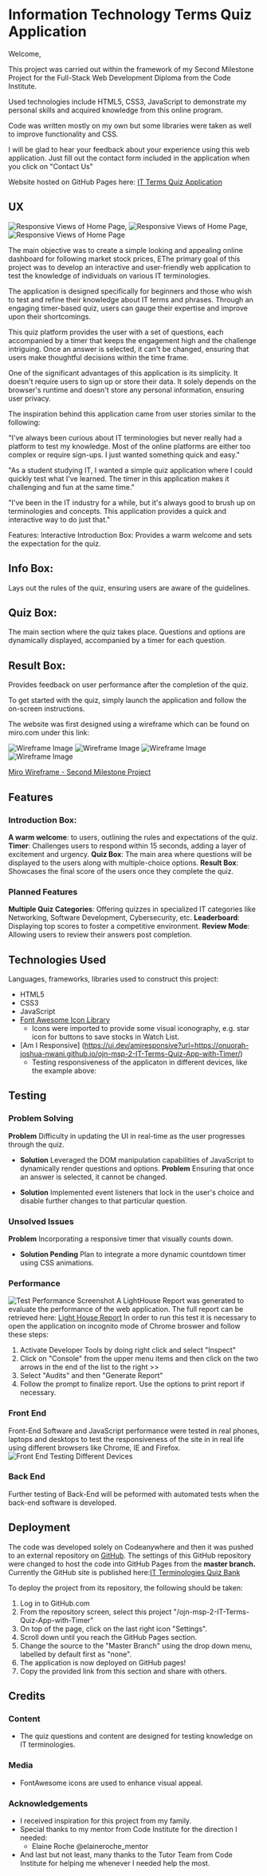 # Information Technology Terms Quiz Application

Welcome, 

This project was carried out within the framework of my Second Milestone Project for the Full-Stack Web Development Diploma from the Code Institute.  

Used technologies include  HTML5, CSS3, JavaScript to demonstrate my personal skills and acquired knowledge from this online program. 

Code was written mostly on my own but some libraries were taken as well to improve functionality and CSS. 

I will be glad to hear your feedback about your experience using this web application. Just fill out the contact form included in the application when you click on "Contact Us"

Website hosted on GitHub Pages here: [IT Terms Quiz Application](https://onuorah-joshua-nwani.github.io/ojn-msp-2-IT-Terms-Quiz-App-with-Timer/)


## UX


![Responsive Views of Home Page](/documentation/rm-images/AIR-start-quiz-page.png), 
![Responsive Views of Home Page](/documentation/rm-images/AIR-quiz-instructions-page.png), 
![Responsive Views of Home Page](/documentation/rm-images/AIR-game-play_ojn-msp-2-IT-Terms-Quiz-App-with-Timer_.png)

The main objective was to create a simple looking and appealing online dashboard for following market stock prices, EThe primary goal of this project was to develop an interactive and user-friendly web application to test the knowledge of individuals on various IT terminologies.

The application is designed specifically for beginners and those who wish to test and refine their knowledge about IT terms and phrases. Through an engaging timer-based quiz, users can gauge their expertise and improve upon their shortcomings.

This quiz platform provides the user with a set of questions, each accompanied by a timer that keeps the engagement high and the challenge intriguing. Once an answer is selected, it can't be changed, ensuring that users make thoughtful decisions within the time frame.

One of the significant advantages of this application is its simplicity. It doesn't require users to sign up or store their data. It solely depends on the browser's runtime and doesn't store any personal information, ensuring user privacy.

The inspiration behind this application came from user stories similar to the following:

"I've always been curious about IT terminologies but never really had a platform to test my knowledge. Most of the online platforms are either too complex or require sign-ups. I just wanted something quick and easy."

"As a student studying IT, I wanted a simple quiz application where I could quickly test what I've learned. The timer in this application makes it challenging and fun at the same time."

"I've been in the IT industry for a while, but it's always good to brush up on terminologies and concepts. This application provides a quick and interactive way to do just that."

Features:
Interactive Introduction Box: Provides a warm welcome and sets the expectation for the quiz.

## Info Box: 
Lays out the rules of the quiz, ensuring users are aware of the guidelines.

## Quiz Box: 
The main section where the quiz takes place. Questions and options are dynamically displayed, accompanied by a timer for each question.

## Result Box: 
Provides feedback on user performance after the completion of the quiz.

To get started with the quiz, simply launch the application and follow the on-screen instructions.



The website was first designed using a wireframe which can be found on miro.com under this link:

![Wireframe Image](/documentation/wireframes/Desktop-1.jpg) 
![Wireframe Image](/documentation/wireframes/Laptop-1.jpg)
![Wireframe Image](/documentation/wireframes/Desktop-1.jpg) 
![Wireframe Image](/documentation/wireframes/Tablet-1.jpg)

[Miro Wireframe - Second Milestone Project](https://app.visily.ai/projects/f3a5621b-2d9a-494c-b212-2149dda2c3d1/boards/584188)


## Features

### Introduction Box: 
**A warm welcome**:  to users, outlining the rules and expectations of the quiz.
**Timer**: Challenges users to respond within 15 seconds, adding a layer of excitement and urgency.
**Quiz Box**: The main area where questions will be displayed to the users along with multiple-choice options.
**Result Box**: Showcases the final score of the users once they complete the quiz. 
 
### Planned Features
**Multiple Quiz Categories**: Offering quizzes in specialized IT categories like Networking, Software Development, Cybersecurity, etc.
**Leaderboard**: Displaying top scores to foster a competitive environment.
**Review Mode**: Allowing users to review their answers post completion.

## Technologies Used

Languages, frameworks, libraries used to construct this project:

- HTML5
- CSS3
- JavaScript 
- [Font Awesome Icon Library](https://fontawesome.com/icons?d=gallery)
    - Icons were imported to provide some visual iconography, e.g. star icon for buttons to save stocks in Watch List.
- [Am I Responsive] (https://ui.dev/amiresponsive?url=https://onuorah-joshua-nwani.github.io/ojn-msp-2-IT-Terms-Quiz-App-with-Timer/)
    - Testing responsiveness of the applicaton in different devices, like the example above:

## Testing

### Problem Solving

**Problem** Difficulty in updating the UI in real-time as the user progresses through the quiz.

 - **Solution** Leveraged the DOM manipulation capabilities of JavaScript to dynamically render questions and options.
**Problem** Ensuring that once an answer is selected, it cannot be changed.

 - **Solution** Implemented event listeners that lock in the user's choice and disable further changes to that particular question.

### Unsolved Issues 
**Problem** Incorporating a responsive timer that visually counts down.
 - **Solution Pending** Plan to integrate a more dynamic countdown timer using CSS animations.

### Performance 

![Test Performance Screenshot](/documentation/testing/screenshot_test_performance.png)
A LightHouse Report was generated to evaluate the performance of the web application. The full report can be retrieved here: [Light House Report](/documentation/browser-testing/lighthouse.pdf)
In order to run this test it is necessary to open the application on incognito mode of Chrome broswer and follow these steps:
1. Activate Developer Tools by doing right click and select "Inspect"
2. Click on "Console" from the upper menu items and then click on the two arrows in the end of the list to the right >>
3. Select "Audits" and then "Generate Report"
4. Follow the prompt to finalize report. Use the options to print report if necessary. 

### Front End 
Front-End Software and JavaScript performance were tested in real phones, laptops and desktops to test the responsiveness of the site in in real life using different browsers like Chrome, IE and Firefox. 
![Front End Testing Different Devices](documentation/testing/Front_end_testing_devices.png)

### Back End
Further testing of Back-End will be peformed with automated tests when the back-end software is developed. 

## Deployment

The code was developed solely on Codeanywhere and then it was pushed to an external repository on [GitHub](https://github.com/Onuorah-Joshua-Nwani/ojn-msp-2-IT-Terms-Quiz-App-with-Timer.git).
The settings of this GitHub repository were changed to host the code into GitHub Pages from the **master branch.**
Currently the GitHub site is published here:[IT Terminologies Quiz Bank](https://onuorah-joshua-nwani.github.io/ojn-msp-2-IT-Terms-Quiz-App-with-Timer/)

To deploy the project from its repository, the following should be taken:

1. Log in to GitHub.com
2. From the repository screen, select this project "/ojn-msp-2-IT-Terms-Quiz-App-with-Timer"
3. On top of the page, click on the last right icon "Settings".
4. Scroll down until you reach the GitHub Pages section.
5. Change the source to the "Master Branch" using the drop down menu, labelled by default first as "none".
6. The application is now deployed on GitHub pages!
7. Copy the provided link from this section and share with others.

## Credits

### Content

 - The quiz questions and content are designed for testing knowledge on IT terminologies.


### Media

- FontAwesome icons are used to enhance visual appeal.

### Acknowledgements

- I received inspiration for this project from my family. 
- Special thanks to my mentor from Code Institute for the direction I needed:
    - Elaine Roche     @elaineroche_mentor
- And last but not least, many thanks to the Tutor Team from Code Institute for helping me whenever I needed help the most. 